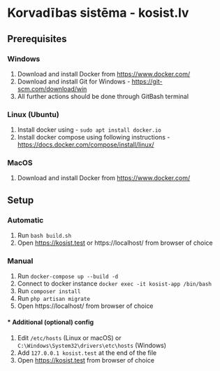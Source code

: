 # Korvadības sistēma - kosist.lv

## Prerequisites
### Windows
1. Download and install Docker from https://www.docker.com/
2. Download and install Git for Windows - https://git-scm.com/download/win
3. All further actions should be done through GitBash terminal

### Linux (Ubuntu)
1. Install docker using - `sudo apt install docker.io`
2. Install docker compose using following instructions - https://docs.docker.com/compose/install/linux/

### MacOS
1. Download and install Docker from https://www.docker.com/

## Setup
### Automatic
1. Run `bash build.sh`
2. Open https://kosist.test or https://localhost/ from browser of choice

### Manual
1. Run `docker-compose up --build -d`
2. Connect to docker instance `docker exec -it kosist-app /bin/bash`
3. Run `composer install`
4. Run `php artisan migrate`
5. Open https://localhost/ from browser of choice

#### * Additional (optional) config
1. Edit `/etc/hosts` (Linux or macOS) or `C:\Windows\System32\drivers\etc\hosts` (Windows)
2. Add `127.0.0.1 kosist.test` at the end of the file
3. Open https://kosist.test from browser of choice
